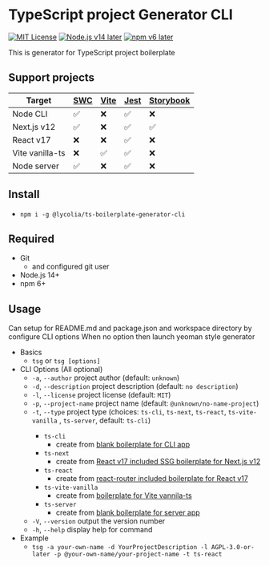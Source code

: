# TypeScript project Generator CLI

[![MIT License](http://img.shields.io/badge/license-MIT-blue.svg?style=flat)](LICENSE) [![Node.js v14 later](https://img.shields.io/badge/node.js-v14_later-green)](LICENSE) [![npm v6 later](https://img.shields.io/badge/npm-v6_later-green)](LICENSE)

This is generator for TypeScript project boilerplate

## Support projects

| Target          | [SWC](https://swc.rs/) | [Vite](https://ja.vitejs.dev/) | [Jest](https://jestjs.io/) | [Storybook](https://storybook.js.org/) |
| --------------- | ---------------------- | ------------------------------ | -------------------------- | -------------------------------------- |
| Node CLI        | ✅                     | ❌                             | ✅                         | ❌                                     |
| Next.js v12     | ✅                     | ❌                             | ✅                         | ✅                                     |
| React v17       | ❌                     | ❌                             | ✅                         | ❌                                     |
| Vite vanilla-ts | ❌                     | ✅                             | ✅                         | ❌                                     |
| Node server     | ✅                     | ❌                             | ✅                         | ❌                                     |

## Install

- `npm i -g @lycolia/ts-boilerplate-generator-cli`

## Required

- Git
  - and configured git user
- Node.js 14+
- npm 6+

## Usage

Can setup for README.md and package.json and workspace directory by configure CLI options
When no option then launch yeoman style generator

- Basics
  - `tsg` or `tsg [options]`
- CLI Options (All optional)
  - `-a`, `--author` <author> project author (default: `unknown`)
  - `-d`, `--description` <description> project description (default: `no description`)
  - `-l`, `--license` <license> project license (default: `MIT`)
  - `-p`, `--project-name` <projectName> project name (default: `@unknown/no-name-project`)
  - `-t`, `--type` <type> project type (choices: `ts-cli`, `ts-next`, `ts-react`, `ts-vite-vanilla` , `ts-server`, default: `ts-cli`)
    - `ts-cli`
      - create from [blank boilerplate for CLI app](https://github.com/Lycolia/ts-cli-boilerplate)
    - `ts-next`
      - create from [React v17 included SSG boilerplate for Next.js v12](https://github.com/Lycolia/ts-next-boilerplate)
    - `ts-react`
      - create from [react-router included boilerplate for React v17](https://github.com/Lycolia/ts-react-boilerplate)
    - `ts-vite-vanilla`
      - create from [boilerplate for Vite vannila-ts](https://github.com/Lycolia/vite-vanilla-ts-boilerplate)
    - `ts-server`
      - create from [blank boilerplate for server app](https://github.com/Lycolia/ts-server-boilerplate)
  - `-V`, `--version` output the version number
  - `-h`, `--help` display help for command
- Example
  - `tsg -a your-own-name -d YourProjectDescription -l AGPL-3.0-or-later -p @your-own-name/your-project-name -t ts-react`
